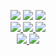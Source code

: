 <p align="center">
<a href="https://discord.gg/ve49m9J"><img src="https://img.shields.io/discord/394189072635133952?label=Discord&style=for-the-badge"></a>
<a href="https://github.com/Wynntils/Wynntils/blob/master/LICENSE"><img src="https://img.shields.io/badge/license-AGLP%203.0-green.svg?style=for-the-badge"></a>
<a href="https://patreon.com/Wynntils"><img src="https://img.shields.io/badge/patreon-donate-orange.svg?style=for-the-badge"></a>
<br>
<a href="https://github.com/Wynntils/Wynntils">
    <img src="https://img.shields.io/github/v/release/Wynntils/Wynntils?label=Wynntils&style=for-the-badge">
    <img src="https://img.shields.io/github/v/release/Wynntils/Wynntils?include_prereleases&label=Wynntils CE&style=for-the-badge">
    <img src="https://img.shields.io/github/contributors/Wynntils/Wynntils?style=for-the-badge">
</a>
<br>
<a href="https://github.com/Wynntils/Artemis">
<!--
    <img src="https://img.shields.io/github/v/release/Wynntils/Artemis?label=Artemis&style=for-the-badge">
-->
    <img src="https://img.shields.io/github/v/release/Wynntils/Artemis?include_prereleases&label=Artemis CE&style=for-the-badge">
    <img src="https://img.shields.io/github/contributors/Wynntils/Artemis?style=for-the-badge">
</a>
</p>
